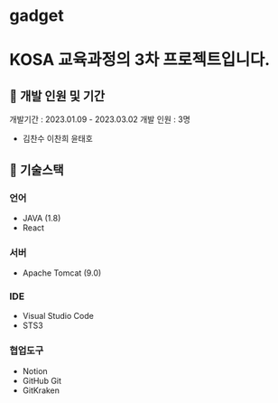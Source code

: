 # gadget

# KOSA 교육과정의 3차 프로젝트입니다.


## 📍 개발 인원 및 기간
개발기간 : 2023.01.09 - 2023.03.02
개발 인원 : 3명

- 김찬수 이찬희 윤태호
 
## 📍 기술스택

### 언어
- JAVA (1.8)
- React

### 서버
- Apache Tomcat (9.0)

### IDE
- Visual Studio Code
- STS3

### 협업도구
- Notion
- GitHub Git
- GitKraken

